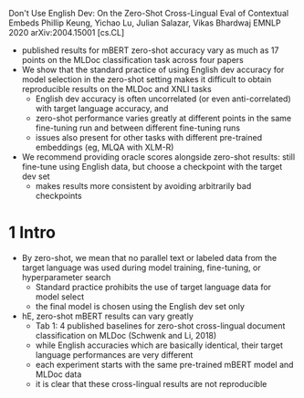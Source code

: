 Don't Use English Dev: On the Zero-Shot Cross-Lingual Eval of Contextual Embeds
Phillip Keung, Yichao Lu, Julian Salazar, Vikas Bhardwaj
EMNLP 2020 arXiv:2004.15001 [cs.CL]

* published results for mBERT zero-shot accuracy vary as much as 17 points on
  the MLDoc classification task across four papers
* We show that the standard practice of using English dev accuracy for model
  selection in the zero-shot setting makes it difficult to obtain reproducible
  results on the MLDoc and XNLI tasks
  * English dev accuracy is often uncorrelated (or even anti-correlated) with
    target language accuracy, and
  * zero-shot performance varies greatly at different points in the same
    fine-tuning run and between different fine-tuning runs
  * issues also present for other tasks with different pre-trained embeddings
    (eg, MLQA with XLM-R)
* We recommend providing oracle scores alongside zero-shot results: still
  fine-tune using English data, but choose a checkpoint with the target dev set
  * makes results more consistent by avoiding arbitrarily bad checkpoints

# 1 Intro

* By zero-shot, we mean that no parallel text or labeled data from the target
  language was used during model training, fine-tuning, or hyperparameter search
  * Standard practice prohibits the use of target language data for model select
  * the final model is chosen using the English dev set only
* hE, zero-shot mBERT results can vary greatly
  * Tab 1: 4 published baselines for zero-shot cross-lingual document
    classification on MLDoc (Schwenk and Li, 2018)
  * while English accuracies which are basically identical, their
    target language performances are very different
  * each experiment starts with the same pre-trained mBERT model and MLDoc data
  * it is clear that these cross-lingual results are not reproducible
